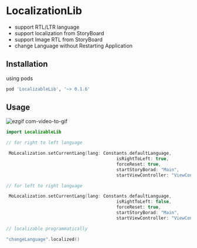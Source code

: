 # LocalizationLib

- support RTL/LTR language
- support localization from StoryBoard
- support Image RTL from StoryBoard
- change Language without Restarting Application

## Installation

using pods

```bash
pod 'LocalizableLib', '~> 0.1.6'
```

## Usage

![ezgif com-video-to-gif](https://user-images.githubusercontent.com/11280137/50799717-e167d580-12e5-11e9-9770-c04e7f28be4a.gif)

```swift
import LocalizableLib

// for right to left language

 MoLocalization.setCurrentLang(lang: Constants.defaultLanguage,
                                          isRightToLeft: true,
                                          forceReset: true,
                                          startStoryBorad: "Main",
                                          startViewController: "ViewController")

// for left to right language

 MoLocalization.setCurrentLang(lang: Constants.defaultLanguage,
                                          isRightToLeft: false,
                                          forceReset: true,
                                          startStoryBorad: "Main",
                                          startViewController: "ViewController")

// localizable programmatically

"changeLanguage".localized()
```
